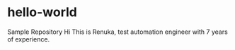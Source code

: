 # hello-world
Sample Repository
Hi 
This is Renuka, test automation engineer with 7 years of experience.
